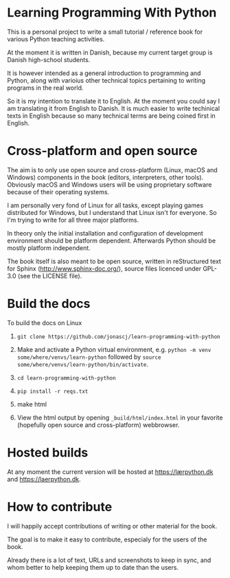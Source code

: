 Learning Programming With Python
================================

This is a personal project to write a small tutorial / reference book
for various Python teaching activities.

At the moment it is written in Danish, because my current target group
is Danish high-school students.

It is however intended as a general introduction to programming and Python, 
along with varioius other technical topics pertaining to writing
programs in the real world.

So it is my intention to translate it to English.
At the moment you could say I am translating it from English to Danish.
It is much easier to write techinical texts in English
because so many technical terms are being coined first in English.


Cross-platform and open source
==============================

The aim is to only use open source and cross-platform (Linux, macOS and Windows)
components in the book (editors, interpreters, other tools).
Obviously macOS and Windows users will be using proprietary software 
because of their operating systems.

I am personally very fond of Linux for all tasks,
except playing games distributed for Windows,
but I understand that Linux isn't for everyone.
So I'm trying to write for all three major platforms.

In theory only the initial installation and configuration 
of development environment should be platform dependent.
Afterwards Python should be mostly platform independent.

The book itself is also meant to be open source,
written in reStructured text for Sphinx (http://www.sphinx-doc.org/),
source files licenced under GPL-3.0 (see the LICENSE file).



Build the docs
==============

To build the docs on Linux

1. ``git clone https://github.com/jonascj/learn-programming-with-python``

2. Make and activate a Python virtual environment,
e.g. ``python -m venv some/where/venvs/learn-python``
followed by ``source some/where/venvs/learn-python/bin/activate``.

3. ``cd learn-programming-with-python``

4. ``pip install -r reqs.txt``

5. make html 

6. View the html output by opening ``_build/html/index.html``
in your favorite (hopefully open source and cross-platform) webbrowser.


Hosted builds
=============
At any moment the current version will be hosted at 
https://lærpython.dk and https://laerpython.dk.


How to contribute
=================

I will happily accept contributions of writing or other material for the book.

The goal is to make it easy to contribute, 
especialy for the users of the book.

Already there is a lot of text, URLs and screenshots to keep in sync,
and whom better to help keeping them up to date than the users.
